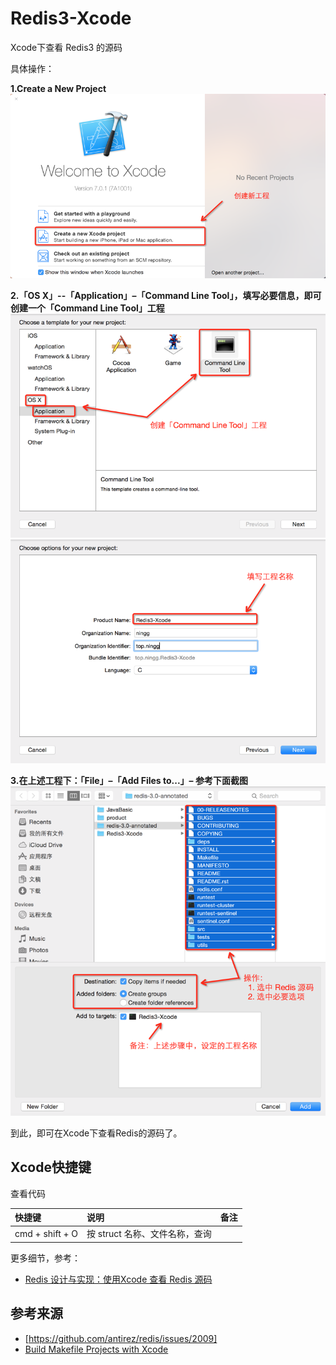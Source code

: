 # Redis3-Xcode
Xcode下查看 Redis3 的源码


具体操作：

**1.Create a New Project**
![](./image/step1.png)


**2.「OS X」--「Application」–「Command Line Tool」，填写必要信息，即可创建一个「Command Line Tool」工程**
![](./image/step2.png)
![](./image/step3.png)


**3.在上述工程下：「File」–「Add Files to...」– 参考下面截图**
![](./image/step4.png)

到此，即可在Xcode下查看Redis的源码了。

## Xcode快捷键

查看代码

|快捷键|说明|备注|
|:--|:--|:--|
|cmd + shift + O|按 struct 名称、文件名称，查询||

更多细节，参考：

* [Redis 设计与实现：使用Xcode 查看 Redis 源码](http://ningg.top/redis-lesson-2-source-code-review-in-xcode/)

## 参考来源

* [https://github.com/antirez/redis/issues/2009]
* [Build Makefile Projects with Xcode]



[https://github.com/antirez/redis/issues/2009]:    https://github.com/antirez/redis/issues/2009
[Build Makefile Projects with Xcode]:    http://daozhao.goflytoday.com/2014/02/%E4%BD%BF%E7%94%A8xcode%E5%8E%BB%E5%BC%80%E5%8F%91makefile%E7%9A%84projectbuilding-makefile-projects-with-xcode/
